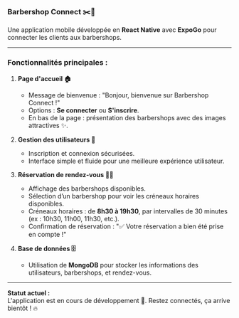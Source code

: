 ### Barbershop Connect ✂️📱

Une application mobile développée en **React Native** avec **ExpoGo** pour connecter les clients aux barbershops.

---

### **Fonctionnalités principales :**

1. **Page d'accueil 🏠**  
   - Message de bienvenue : "Bonjour, bienvenue sur Barbershop Connect !"  
   - Options : **Se connecter** ou **S'inscrire**.  
   - En bas de la page : présentation des barbershops avec des images attractives ✨.

2. **Gestion des utilisateurs 👤**  
   - Inscription et connexion sécurisées.  
   - Interface simple et fluide pour une meilleure expérience utilisateur.

3. **Réservation de rendez-vous 💈📅**  
   - Affichage des barbershops disponibles.  
   - Sélection d’un barbershop pour voir les créneaux horaires disponibles.  
   - Créneaux horaires : de **8h30 à 19h30**, par intervalles de 30 minutes (ex : 10h30, 11h00, 11h30, etc.).  
   - Confirmation de réservation : "✅ Votre réservation a bien été prise en compte !"

4. **Base de données 🗄️**  
   - Utilisation de **MongoDB** pour stocker les informations des utilisateurs, barbershops, et rendez-vous.

---

**Statut actuel :**  
L'application est en cours de développement 🚀. Restez connectés, ça arrive bientôt ! 🔥

